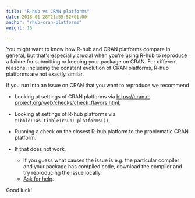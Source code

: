 ```yaml
---
title: "R-hub vs CRAN platforms"
date: 2018-01-28T21:55:52+01:00
anchor: "rhub-cran-platforms"
weight: 15

---
```


You might want to know how R-hub and CRAN platforms compare in general, but that's especially crucial when you're using R-hub to reproduce a failure for submitting or keeping your package on CRAN. For different reasons, including the constant evolution of CRAN platforms, R-hub platforms are not exactly similar. 

If you run into an issue on CRAN that you want to reproduce we recommend

* Looking at settings of CRAN platforms via https://cran.r-project.org/web/checks/check_flavors.html,

* Looking at settings of R-hub platforms via `tibble::as.tibble(rhub::platforms())`,

* Running a check on the closest R-hub platform to the problematic CRAN platform.

* If that does not work, 
    * If you guess what causes the issue is e.g. the particular compiler and your package has compiled code, download the compiler and try reproducing the issue locally.
    * [Ask for help](#pkg-dev-help).
    
Good luck!